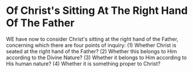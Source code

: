# Of Christ's Sitting At The Right Hand Of The Father

WE have now to consider Christ's sitting at the right hand of the Father, concerning which there are four points of inquiry:
(1) Whether Christ is seated at the right hand of the Father?
(2) Whether this belongs to Him according to the Divine Nature?
(3) Whether it belongs to Him according to His human nature?
(4) Whether it is something proper to Christ?